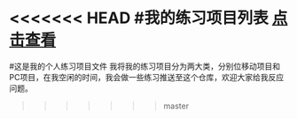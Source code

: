 <<<<<<< HEAD
#我的练习项目列表
[点击查看](http://habc0807.github.io/practice/FED/)
=======
#这是我的个人练习项目文件
我将我的练习项目分为两大类，分别位移动项目和PC项目，在我空闲的时间，我会做一些练习推送至这个仓库，欢迎大家给我反应问题。
>>>>>>> master
